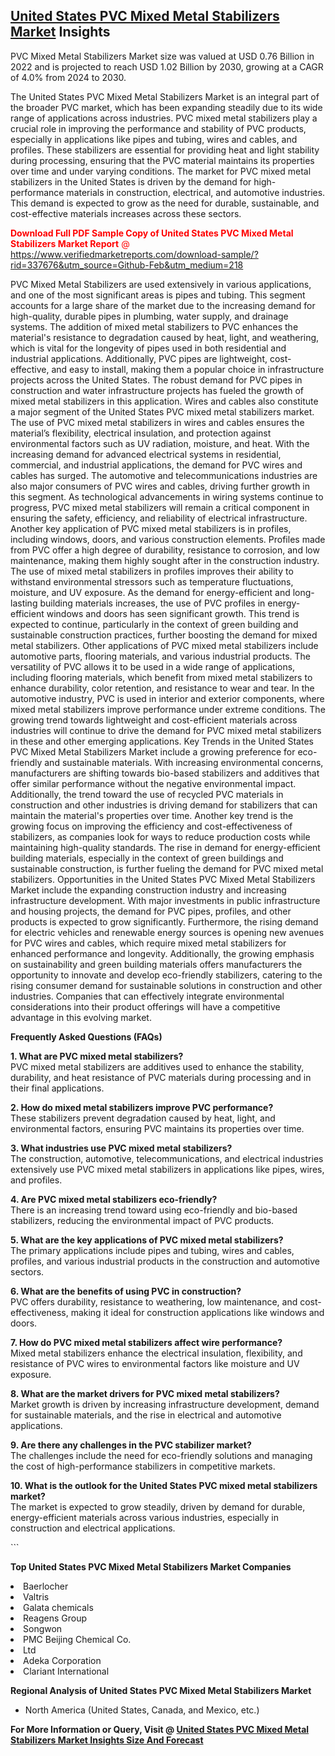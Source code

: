 <h2><a href="https://www.verifiedmarketreports.com/download-sample/?rid=337676&amp;utm_source=Github-Feb&amp;utm_medium=218" target="_blank">United States PVC Mixed Metal Stabilizers Market</a> Insights</h2><p>PVC Mixed Metal Stabilizers Market size was valued at USD 0.76 Billion in 2022 and is projected to reach USD 1.02 Billion by 2030, growing at a CAGR of 4.0% from 2024 to 2030.</p><p> <p>The United States PVC Mixed Metal Stabilizers Market is an integral part of the broader PVC market, which has been expanding steadily due to its wide range of applications across industries. PVC mixed metal stabilizers play a crucial role in improving the performance and stability of PVC products, especially in applications like pipes and tubing, wires and cables, and profiles. These stabilizers are essential for providing heat and light stability during processing, ensuring that the PVC material maintains its properties over time and under varying conditions. The market for PVC mixed metal stabilizers in the United States is driven by the demand for high-performance materials in construction, electrical, and automotive industries. This demand is expected to grow as the need for durable, sustainable, and cost-effective materials increases across these sectors. <p><span class=""><span style="color: #ff0000;"><strong>Download Full PDF Sample Copy of United States PVC Mixed Metal Stabilizers Market Report</strong> @ </span><a href="https://www.verifiedmarketreports.com/download-sample/?rid=337676&amp;utm_source=Github-Feb&amp;utm_medium=218" target="_blank">https://www.verifiedmarketreports.com/download-sample/?rid=337676&amp;utm_source=Github-Feb&amp;utm_medium=218</a></span></p> PVC Mixed Metal Stabilizers are used extensively in various applications, and one of the most significant areas is pipes and tubing. This segment accounts for a large share of the market due to the increasing demand for high-quality, durable pipes in plumbing, water supply, and drainage systems. The addition of mixed metal stabilizers to PVC enhances the material's resistance to degradation caused by heat, light, and weathering, which is vital for the longevity of pipes used in both residential and industrial applications. Additionally, PVC pipes are lightweight, cost-effective, and easy to install, making them a popular choice in infrastructure projects across the United States. The robust demand for PVC pipes in construction and water infrastructure projects has fueled the growth of mixed metal stabilizers in this application. Wires and cables also constitute a major segment of the United States PVC mixed metal stabilizers market. The use of PVC mixed metal stabilizers in wires and cables ensures the material’s flexibility, electrical insulation, and protection against environmental factors such as UV radiation, moisture, and heat. With the increasing demand for advanced electrical systems in residential, commercial, and industrial applications, the demand for PVC wires and cables has surged. The automotive and telecommunications industries are also major consumers of PVC wires and cables, driving further growth in this segment. As technological advancements in wiring systems continue to progress, PVC mixed metal stabilizers will remain a critical component in ensuring the safety, efficiency, and reliability of electrical infrastructure. Another key application of PVC mixed metal stabilizers is in profiles, including windows, doors, and various construction elements. Profiles made from PVC offer a high degree of durability, resistance to corrosion, and low maintenance, making them highly sought after in the construction industry. The use of mixed metal stabilizers in profiles improves their ability to withstand environmental stressors such as temperature fluctuations, moisture, and UV exposure. As the demand for energy-efficient and long-lasting building materials increases, the use of PVC profiles in energy-efficient windows and doors has seen significant growth. This trend is expected to continue, particularly in the context of green building and sustainable construction practices, further boosting the demand for mixed metal stabilizers. Other applications of PVC mixed metal stabilizers include automotive parts, flooring materials, and various industrial products. The versatility of PVC allows it to be used in a wide range of applications, including flooring materials, which benefit from mixed metal stabilizers to enhance durability, color retention, and resistance to wear and tear. In the automotive industry, PVC is used in interior and exterior components, where mixed metal stabilizers improve performance under extreme conditions. The growing trend towards lightweight and cost-efficient materials across industries will continue to drive the demand for PVC mixed metal stabilizers in these and other emerging applications. Key Trends in the United States PVC Mixed Metal Stabilizers Market include a growing preference for eco-friendly and sustainable materials. With increasing environmental concerns, manufacturers are shifting towards bio-based stabilizers and additives that offer similar performance without the negative environmental impact. Additionally, the trend toward the use of recycled PVC materials in construction and other industries is driving demand for stabilizers that can maintain the material's properties over time. Another key trend is the growing focus on improving the efficiency and cost-effectiveness of stabilizers, as companies look for ways to reduce production costs while maintaining high-quality standards. The rise in demand for energy-efficient building materials, especially in the context of green buildings and sustainable construction, is further fueling the demand for PVC mixed metal stabilizers. Opportunities in the United States PVC Mixed Metal Stabilizers Market include the expanding construction industry and increasing infrastructure development. With major investments in public infrastructure and housing projects, the demand for PVC pipes, profiles, and other products is expected to grow significantly. Furthermore, the rising demand for electric vehicles and renewable energy sources is opening new avenues for PVC wires and cables, which require mixed metal stabilizers for enhanced performance and longevity. Additionally, the growing emphasis on sustainability and green building materials offers manufacturers the opportunity to innovate and develop eco-friendly stabilizers, catering to the rising consumer demand for sustainable solutions in construction and other industries. Companies that can effectively integrate environmental considerations into their product offerings will have a competitive advantage in this evolving market. <p><strong>Frequently Asked Questions (FAQs)</strong></p> <p><strong>1. What are PVC mixed metal stabilizers?</strong><br> PVC mixed metal stabilizers are additives used to enhance the stability, durability, and heat resistance of PVC materials during processing and in their final applications.</p> <p><strong>2. How do mixed metal stabilizers improve PVC performance?</strong><br> These stabilizers prevent degradation caused by heat, light, and environmental factors, ensuring PVC maintains its properties over time.</p> <p><strong>3. What industries use PVC mixed metal stabilizers?</strong><br> The construction, automotive, telecommunications, and electrical industries extensively use PVC mixed metal stabilizers in applications like pipes, wires, and profiles.</p> <p><strong>4. Are PVC mixed metal stabilizers eco-friendly?</strong><br> There is an increasing trend toward using eco-friendly and bio-based stabilizers, reducing the environmental impact of PVC products.</p> <p><strong>5. What are the key applications of PVC mixed metal stabilizers?</strong><br> The primary applications include pipes and tubing, wires and cables, profiles, and various industrial products in the construction and automotive sectors.</p> <p><strong>6. What are the benefits of using PVC in construction?</strong><br> PVC offers durability, resistance to weathering, low maintenance, and cost-effectiveness, making it ideal for construction applications like windows and doors.</p> <p><strong>7. How do PVC mixed metal stabilizers affect wire performance?</strong><br> Mixed metal stabilizers enhance the electrical insulation, flexibility, and resistance of PVC wires to environmental factors like moisture and UV exposure.</p> <p><strong>8. What are the market drivers for PVC mixed metal stabilizers?</strong><br> Market growth is driven by increasing infrastructure development, demand for sustainable materials, and the rise in electrical and automotive applications.</p> <p><strong>9. Are there any challenges in the PVC stabilizer market?</strong><br> The challenges include the need for eco-friendly solutions and managing the cost of high-performance stabilizers in competitive markets.</p> <p><strong>10. What is the outlook for the United States PVC mixed metal stabilizers market?</strong><br> The market is expected to grow steadily, driven by demand for durable, energy-efficient materials across various industries, especially in construction and electrical applications.</p> ```</p><p><strong>Top United States PVC Mixed Metal Stabilizers Market Companies</strong></p><div data-test-id=""><p><li>Baerlocher</li><li> Valtris</li><li> Galata chemicals</li><li> Reagens Group</li><li> Songwon</li><li> PMC Beijing Chemical Co.</li><li> Ltd</li><li> Adeka Corporation</li><li> Clariant International</li></p><div><strong>Regional Analysis of&nbsp;United States PVC Mixed Metal Stabilizers Market</strong></div><ul><li dir="ltr"><p dir="ltr">North America&nbsp;(United States, Canada, and Mexico, etc.)</p></li></ul><p><strong>For More Information or Query, Visit @&nbsp;</strong><strong><a href="https://www.verifiedmarketreports.com/product/pvc-mixed-metal-stabilizers-market/?utm_source=Github-Feb&amp;utm_medium=218" target="_blank">United States PVC Mixed Metal Stabilizers Market Insights Size And Forecast</a></strong></p></div>
